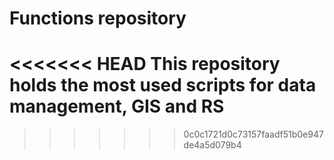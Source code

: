# Functions repository

<<<<<<< HEAD
This repository holds the most used scripts for data management, GIS and RS
=======
>>>>>>> 0c0c1721d0c73157faadf51b0e947de4a5d079b4
